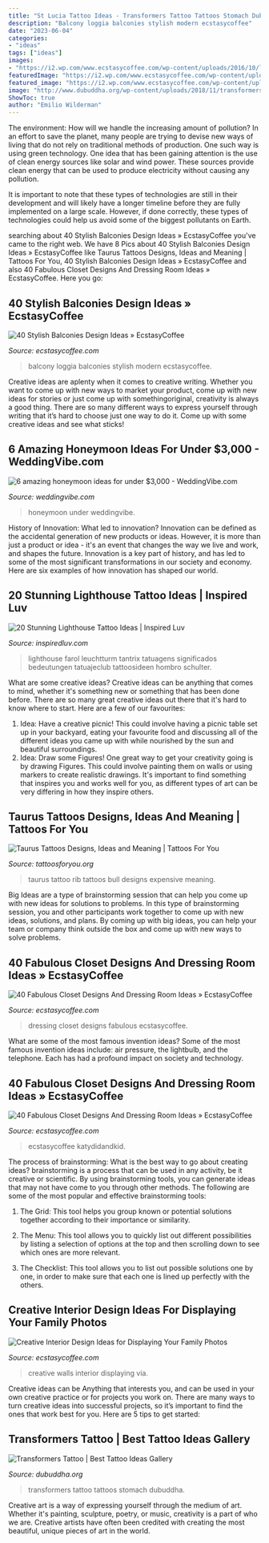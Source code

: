 ```yaml
---
title: "St Lucia Tattoo Ideas - Transformers Tattoo Tattoos Stomach Dubuddha"
description: "Balcony loggia balconies stylish modern ecstasycoffee"
date: "2023-06-04"
categories:
- "ideas"
tags: ["ideas"]
images:
- "https://i2.wp.com/www.ecstasycoffee.com/wp-content/uploads/2016/10/loggia-balcony-9.jpg?resize=750%2C1120"
featuredImage: "https://i2.wp.com/www.ecstasycoffee.com/wp-content/uploads/2016/10/loggia-balcony-9.jpg?resize=750%2C1120"
featured_image: "https://i2.wp.com/www.ecstasycoffee.com/wp-content/uploads/2016/10/loggia-balcony-9.jpg?resize=750%2C1120"
image: "http://www.dubuddha.org/wp-content/uploads/2018/11/transformers-tattoo-bodysuit-03-2.jpg"
ShowToc: true
author: "Emilio Wilderman"
---
```



The environment: How will we handle the increasing amount of pollution?
In an effort to save the planet, many people are trying to devise new ways of living that do not rely on traditional methods of production. One such way is using green technology. 
One idea that has been gaining attention is the use of clean energy sources like solar and wind power. These sources provide clean energy that can be used to produce electricity without causing any pollution. 

It is important to note that these types of technologies are still in their development and will likely have a longer timeline before they are fully implemented on a large scale. However, if done correctly, these types of technologies could help us avoid some of the biggest pollutants on Earth.

	

		
searching about 40 Stylish Balconies Design Ideas » EcstasyCoffee you've came to the right web. We have 8 Pics about 40 Stylish Balconies Design Ideas » EcstasyCoffee like Taurus Tattoos Designs, Ideas and Meaning | Tattoos For You, 40 Stylish Balconies Design Ideas » EcstasyCoffee and also 40 Fabulous Closet Designs And Dressing Room Ideas » EcstasyCoffee. Here you go:
		
    
## 40 Stylish Balconies Design Ideas » EcstasyCoffee

<img loading=lazy src="https://i2.wp.com/www.ecstasycoffee.com/wp-content/uploads/2016/10/loggia-balcony-9.jpg?resize=750%2C1120" onerror="this.onerror=null;this.src='https://tse4.mm.bing.net/th?id=OIP.AUWjjjyDNAG97bnQhWJzPgHaLD&amp;pid=15.1';" alt="40 Stylish Balconies Design Ideas » EcstasyCoffee">

_Source: ecstasycoffee.com_

>balcony loggia balconies stylish modern ecstasycoffee. 

	

Creative ideas are aplenty when it comes to creative writing. Whether you want to come up with new ways to market your product, come up with new ideas for stories or just come up with somethingoriginal, creativity is always a good thing. There are so many different ways to express yourself through writing that it’s hard to choose just one way to do it. Come up with some creative ideas and see what sticks!

    
## 6 Amazing Honeymoon Ideas For Under $3,000 - WeddingVibe.com

<img loading=lazy src="https://weddingvibe.com/wp-content/uploads/2019/02/OchiBeach1.jpg" onerror="this.onerror=null;this.src='https://tse1.mm.bing.net/th?id=OIP.HvAGTkMg7WFw2ah9w0LxMQHaFJ&amp;pid=15.1';" alt="6 amazing honeymoon ideas for under $3,000 - WeddingVibe.com">

_Source: weddingvibe.com_

>honeymoon under weddingvibe. 

	

History of Innovation: What led to innovation?
Innovation can be defined as the accidental generation of new products or ideas. However, it is more than just a product or idea - it's an event that changes the way we live and work, and shapes the future. Innovation is a key part of history, and has led to some of the most significant transformations in our society and economy. Here are six examples of how innovation has shaped our world.

    
## 20 Stunning Lighthouse Tattoo Ideas | Inspired Luv

<img loading=lazy src="https://www.inspiredluv.com/wp-content/uploads/2016/12/Girl-Right-Half-Sleeve-Lighthouse-Tattoo.jpg" onerror="this.onerror=null;this.src='https://tse4.mm.bing.net/th?id=OIP.5GH1i90QSX_A4-km96wA7gHaLH&amp;pid=15.1';" alt="20 Stunning Lighthouse Tattoo Ideas | Inspired Luv">

_Source: inspiredluv.com_

>lighthouse farol leuchtturm tantrix tatuagens significados bedeutungen tatuajeclub tattoosideen hombro schulter. 

	

What are some creative ideas?
Creative ideas can be anything that comes to mind, whether it's something new or something that has been done before. There are so many great creative ideas out there that it's hard to know where to start. Here are a few of our favourites: 
1. Idea: Have a creative picnic! This could involve having a picnic table set up in your backyard, eating your favourite food and discussing all of the different ideas you came up with while nourished by the sun and beautiful surroundings. 
2. Idea: Draw some Figures! One great way to get your creativity going is by drawing Figures. This could involve painting them on walls or using markers to create realistic drawings. It's important to find something that inspires you and works well for you, as different types of art can be very differing in how they inspire others. 

    
## Taurus Tattoos Designs, Ideas And Meaning | Tattoos For You

<img loading=lazy src="https://www.tattoosforyou.org/wp-content/uploads/2013/10/Taurus-Tattoo-For-Men.jpg" onerror="this.onerror=null;this.src='https://tse4.mm.bing.net/th?id=OIP.K0TKcfTqHt_nYflHNn2sSAHaJ4&amp;pid=15.1';" alt="Taurus Tattoos Designs, Ideas and Meaning | Tattoos For You">

_Source: tattoosforyou.org_

>taurus tattoo rib tattoos bull designs expensive meaning. 

	

Big Ideas are a type of brainstorming session that can help you come up with new ideas for solutions to problems. In this type of brainstorming session, you and other participants work together to come up with new ideas, solutions, and plans. By coming up with big ideas, you can help your team or company think outside the box and come up with new ways to solve problems.

    
## 40 Fabulous Closet Designs And Dressing Room Ideas » EcstasyCoffee

<img loading=lazy src="https://i0.wp.com/www.ecstasycoffee.com/wp-content/uploads/2017/02/Dressing-Room-Design-Ideas2.jpg?resize=750%2C539" onerror="this.onerror=null;this.src='https://tse3.mm.bing.net/th?id=OIP.c5B6EVg6r03s9zyMKQBvEAHaFU&amp;pid=15.1';" alt="40 Fabulous Closet Designs And Dressing Room Ideas » EcstasyCoffee">

_Source: ecstasycoffee.com_

>dressing closet designs fabulous ecstasycoffee. 

	

What are some of the most famous invention ideas?
Some of the most famous invention ideas include: air pressure, the lightbulb, and the telephone. Each has had a profound impact on society and technology.

    
## 40 Fabulous Closet Designs And Dressing Room Ideas » EcstasyCoffee

<img loading=lazy src="https://i2.wp.com/www.ecstasycoffee.com/wp-content/uploads/2017/02/Dressing-Room-Design-Ideas52.jpg?resize=619%2C824" onerror="this.onerror=null;this.src='https://tse3.mm.bing.net/th?id=OIP.wOmjPdA2M7DVaH_rKYPR2QHaJ2&amp;pid=15.1';" alt="40 Fabulous Closet Designs And Dressing Room Ideas » EcstasyCoffee">

_Source: ecstasycoffee.com_

>ecstasycoffee katydidandkid. 

	

The process of brainstorming: What is the best way to go about creating ideas?
brainstorming is a process that can be used in any activity, be it creative or scientific. By using brainstorming tools, you can generate ideas that may not have come to you through other methods. The following are some of the most popular and effective brainstorming tools:
1. The Grid: This tool helps you group known or potential solutions together according to their importance or similarity.

2. The Menu: This tool allows you to quickly list out different possibilities by listing a selection of options at the top and then scrolling down to see which ones are more relevant.

3. The Checklist: This tool allows you to list out possible solutions one by one, in order to make sure that each one is lined up perfectly with the others.

    
## Creative Interior Design Ideas For Displaying Your Family Photos

<img loading=lazy src="https://i0.wp.com/www.ecstasycoffee.com/wp-content/uploads/2014/12/263.jpg" onerror="this.onerror=null;this.src='https://tse3.mm.bing.net/th?id=OIP.qP_1f2CN3Nuky1FkAiKc0wHaLJ&amp;pid=15.1';" alt="Creative Interior Design Ideas for Displaying Your Family Photos">

_Source: ecstasycoffee.com_

>creative walls interior displaying via. 

	

Creative ideas can be Anything that interests you, and can be used in your own creative practice or for projects you work on. There are many ways to turn creative ideas into successful projects, so it’s important to find the ones that work best for you. Here are 5 tips to get started: 

    
## Transformers Tattoo | Best Tattoo Ideas Gallery

<img loading=lazy src="http://www.dubuddha.org/wp-content/uploads/2018/11/transformers-tattoo-bodysuit-03-2.jpg" onerror="this.onerror=null;this.src='https://tse2.mm.bing.net/th?id=OIP.lxs_oQqBVWLgp18aW8nJwwHaJ4&amp;pid=15.1';" alt="Transformers Tattoo | Best Tattoo Ideas Gallery">

_Source: dubuddha.org_

>transformers tattoo tattoos stomach dubuddha. 

	

Creative art is a way of expressing yourself through the medium of art. Whether it's painting, sculpture, poetry, or music, creativity is a part of who we are. Creative artists have often been credited with creating the most beautiful, unique pieces of art in the world.

